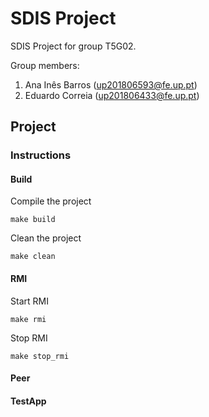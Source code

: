 # SDIS Project

SDIS Project for group T5G02.

Group members:

1. Ana Inês Barros (up201806593@fe.up.pt)
2. Eduardo Correia (up201806433@fe.up.pt)

## Project 

### Instructions

#### Build 

Compile the project

```shell
make build
```

Clean the project

```shell
make clean
```

#### RMI

Start RMI

```shell
make rmi
```

Stop RMI

```shell
make stop_rmi
```

#### Peer

#### TestApp

